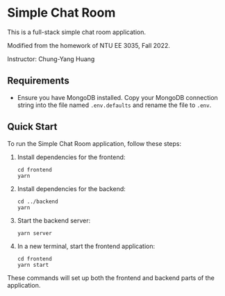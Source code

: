 # Simple Chat Room

This is a full-stack simple chat room application.

Modified from the homework of NTU EE 3035, Fall 2022.

Instructor: Chung-Yang Huang

## Requirements
- Ensure you have MongoDB installed. Copy your MongoDB connection string into the file named `.env.defaults` and rename the file to `.env`.

## Quick Start
To run the Simple Chat Room application, follow these steps:

1. Install dependencies for the frontend:
    ```shell
    cd frontend
    yarn
    ```

2. Install dependencies for the backend:
    ```shell
    cd ../backend
    yarn
    ```

3. Start the backend server:
    ```shell
    yarn server
    ```

4. In a new terminal, start the frontend application:
    ```shell
    cd frontend
    yarn start
    ```

These commands will set up both the frontend and backend parts of the application.